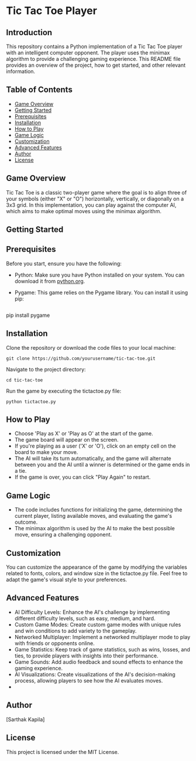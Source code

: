 # Tic Tac Toe Player

## Introduction

This repository contains a Python implementation of a Tic Tac Toe player with an intelligent computer opponent. The player uses the minimax algorithm to provide a challenging gaming experience. This README file provides an overview of the project, how to get started, and other relevant information.

## Table of Contents

- [Game Overview](#game-overview)
- [Getting Started](#getting-started)
- [Prerequisites](#prerequisites)
- [Installation](#installation)
- [How to Play](#how-to-play)
- [Game Logic](#game-logic)
- [Customization](#customization)
- [Advanced Features](#advanced-features)
- [Author](#author)
- [License](#license)

## Game Overview

Tic Tac Toe is a classic two-player game where the goal is to align three of your symbols (either "X" or "O") horizontally, vertically, or diagonally on a 3x3 grid. In this implementation, you can play against the computer AI, which aims to make optimal moves using the minimax algorithm.

## Getting Started

## Prerequisites

Before you start, ensure you have the following:

- Python: Make sure you have Python installed on your system. You can download it from [python.org](https://www.python.org/downloads/).

- Pygame: This game relies on the Pygame library. You can install it using pip:

  ```shell
pip install pygame

## Installation

Clone the repository or download the code files to your local machine:
  ```shell
git clone https://github.com/yourusername/tic-tac-toe.git
  ```
Navigate to the project directory:
  ```shell
cd tic-tac-toe
```
Run the game by executing the tictactoe.py file:
  ```shell
python tictactoe.py
```

## How to Play

- Choose 'Play as X' or 'Play as O' at the start of the game.
- The game board will appear on the screen.
- If you're playing as a user ('X' or 'O'), click on an empty cell on the board to make your move.
- The AI will take its turn automatically, and the game will alternate between you and the AI until a winner is determined or the game ends in a tie.
- If the game is over, you can click "Play Again" to restart.

## Game Logic

- The code includes functions for initializing the game, determining the current player, listing available moves, and evaluating the game's outcome.
- The minimax algorithm is used by the AI to make the best possible move, ensuring a challenging opponent.
  
## Customization

You can customize the appearance of the game by modifying the variables related to fonts, colors, and window size in the tictactoe.py file. Feel free to adapt the game's visual style to your preferences.

## Advanced Features

- AI Difficulty Levels: Enhance the AI's challenge by implementing different difficulty levels, such as easy, medium, and hard.
- Custom Game Modes: Create custom game modes with unique rules and win conditions to add variety to the gameplay.
- Networked Multiplayer: Implement a networked multiplayer mode to play with friends or opponents online.
- Game Statistics: Keep track of game statistics, such as wins, losses, and ties, to provide players with insights into their performance.
- Game Sounds: Add audio feedback and sound effects to enhance the gaming experience.
- AI Visualizations: Create visualizations of the AI's decision-making process, allowing players to see how the AI evaluates moves.
- 
## Author

[Sarthak Kapila]

## License

This project is licensed under the MIT License.
